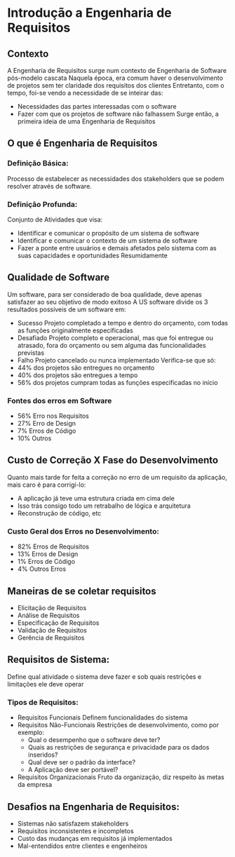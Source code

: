 # Introdução a Engenharia de Requisitos

## Contexto
A Engenharia de Requisitos surge num contexto de Engenharia de Software pós-modelo cascata
Naquela época, era comum haver o desenvolvimento de projetos sem ter claridade dos requisitos dos clientes
Entretanto, com o tempo, foi-se vendo a necessidade de se inteirar das:
- Necessidades das partes interessadas com o software
- Fazer com que os projetos de software não falhassem 
Surge então, a primeira ideia de uma Engenharia de Requisitos

## O que é Engenharia de Requisitos
### Definição Básica:
Processo de estabelecer as necessidades dos stakeholders que se podem resolver através de software.

### Definição Profunda:
Conjunto de Atividades que visa:
- Identificar e comunicar o propósito de um sistema de software
- Identificar e comunicar o contexto de um sistema de software
- Fazer a ponte entre usuários e demais afetados pelo sistema com as suas capacidades e oportunidades
Resumidamente

## Qualidade de Software
Um software, para ser considerado de boa qualidade, deve apenas satisfazer ao seu objetivo de modo exitoso
A US software divide os 3 resultados possíveis de um software em:
- Sucesso
  Projeto completado a tempo e dentro do orçamento, com todas as funções originalmente especificadas
- Desafiado
  Projeto completo e operacional, mas que foi entregue ou atrasado, fora do orçamento ou sem alguma das funcionalidades previstas
- Falho
  Projeto cancelado ou nunca implementado
Verifica-se que só:
- 44% dos projetos são entregues no orçamento
- 40% dos projetos são entregues a tempo
- 56% dos projetos cumpram todas as funções especificadas no início
### Fontes dos erros em Software
- 56% Erro nos Requisitos
- 27% Erro de Design
- 7% Erros de Código
- 10% Outros

## Custo de Correção X Fase do Desenvolvimento
Quanto mais tarde for feita a correção no erro de um requisito da aplicação, mais caro é para corrigí-lo:
- A aplicação já teve uma estrutura criada em cima dele
- Isso trás consigo todo um retrabalho de lógica e arquitetura
- Reconstrução de código, etc
### Custo Geral dos Erros no Desenvolvimento:
- 82% Erros de Requisitos
- 13% Erros de Design
- 1% Erros de Código
- 4% Outros Erros

## Maneiras de se coletar requisitos
- Elicitação de Requisitos
- Análise de Requisitos
- Especificação de Requisitos
- Validação de Requisitos
- Gerência de Requisitos

## Requisitos de Sistema:
Define qual atividade o sistema deve fazer e sob quais restrições e limitações ele deve operar
### Tipos de Requisitos:
- Requisitos Funcionais
  Definem funcionalidades do sistema
- Requisitos Não-Funcionais
  Restrições de desenvolvimento, como por exemplo:
  - Qual o desempenho que o software deve ter?
  - Quais as restrições de segurança e privacidade para os dados inseridos?
  - Qual deve ser o padrão da interface?
  - A Aplicação deve ser portável?
- Requisitos Organizacionais
  Fruto da organização, diz respeito às metas da empresa

## Desafios na Engenharia de Requisitos:
- Sistemas não satisfazem stakeholders
- Requisitos inconsistentes e incompletos
- Custo das mudanças em requisitos já implementados
- Mal-entendidos entre clientes e engenheiros